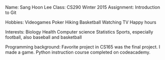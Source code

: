 Name: Sang Hoon Lee
Class: CS290 Winter 2015
Assignment: Introduction to Git

Hobbies:
Videogames
Poker
Hiking
Basketball
Watching TV
Happy hours

Interests:
Biology
Health
Computer science
Statistics
Sports, especially football, also baseball and basketball

Programming background:
Favorite project in CS165 was the final project. I made a game.
Python instruction course completed on codeacademy.